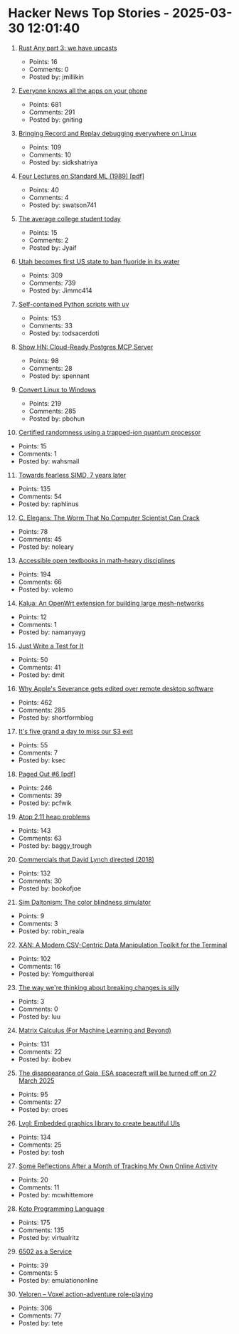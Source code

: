 # Hacker News Top Stories - 2025-03-30 12:01:40

1. [Rust Any part 3: we have upcasts](https://lucumr.pocoo.org/2025/3/27/any-upcast/)
   - Points: 16
   - Comments: 0
   - Posted by: jmillikin

2. [Everyone knows all the apps on your phone](https://peabee.substack.com/p/everyone-knows-what-apps-you-use)
   - Points: 681
   - Comments: 291
   - Posted by: gniting

3. [Bringing Record and Replay debugging everywhere on Linux](https://github.com/sidkshatriya/me/blob/master/008-rr-everywhere.md)
   - Points: 109
   - Comments: 10
   - Posted by: sidkshatriya

4. [Four Lectures on Standard ML (1989) [pdf]](https://www.cs.tufts.edu/~nr/cs257/archive/mads-tofte/four-lectures.pdf)
   - Points: 40
   - Comments: 4
   - Posted by: swatson741

5. [The average college student today](https://hilariusbookbinder.substack.com/p/the-average-college-student-today)
   - Points: 15
   - Comments: 2
   - Posted by: Jyaif

6. [Utah becomes first US state to ban fluoride in its water](https://www.bbc.com/news/articles/c4gmggp2y99o)
   - Points: 309
   - Comments: 739
   - Posted by: Jimmc414

7. [Self-contained Python scripts with uv](http://blog.dusktreader.dev/2025/03/29/self-contained-python-scripts-with-uv/)
   - Points: 153
   - Comments: 33
   - Posted by: todsacerdoti

8. [Show HN: Cloud-Ready Postgres MCP Server](https://github.com/stuzero/pg-mcp)
   - Points: 98
   - Comments: 28
   - Posted by: spennant

9. [Convert Linux to Windows](https://philipbohun.com/blog/0007.html)
   - Points: 219
   - Comments: 285
   - Posted by: pbohun

10. [Certified randomness using a trapped-ion quantum processor](https://www.nature.com/articles/s41586-025-08737-1)
   - Points: 15
   - Comments: 1
   - Posted by: wahsmail

11. [Towards fearless SIMD, 7 years later](https://linebender.org/blog/towards-fearless-simd/)
   - Points: 135
   - Comments: 54
   - Posted by: raphlinus

12. [C. Elegans: The Worm That No Computer Scientist Can Crack](https://www.wired.com/story/openworm-worm-simulator-biology-code/)
   - Points: 78
   - Comments: 45
   - Posted by: noleary

13. [Accessible open textbooks in math-heavy disciplines](https://richardzach.org/2025/03/accessible-open-textbooks-in-math-heavy-disciplines/)
   - Points: 194
   - Comments: 66
   - Posted by: volemo

14. [Kalua: An OpenWrt extension for building large mesh-networks](https://github.com/bittorf/kalua)
   - Points: 12
   - Comments: 1
   - Posted by: namanyayg

15. [Just Write a Test for It](https://kobzol.github.io/rust/2025/03/25/just-write-a-test-for-it.html)
   - Points: 50
   - Comments: 41
   - Posted by: dmit

16. [Why Apple's Severance gets edited over remote desktop software](https://tedium.co/2025/03/29/severance-apple-remote-editing-weirdness/)
   - Points: 462
   - Comments: 285
   - Posted by: shortformblog

17. [It's five grand a day to miss our S3 exit](https://world.hey.com/dhh/it-s-five-grand-a-day-to-miss-our-s3-exit-b8293563)
   - Points: 55
   - Comments: 7
   - Posted by: ksec

18. [Paged Out #6 [pdf]](https://pagedout.institute/download/PagedOut_006.pdf)
   - Points: 246
   - Comments: 39
   - Posted by: pcfwik

19. [Atop 2.11 heap problems](https://openwall.com/lists/oss-security/2025/03/29/1)
   - Points: 143
   - Comments: 63
   - Posted by: baggy_trough

20. [Commercials that David Lynch directed (2018)](https://www.openculture.com/2018/07/watch-commercials-david-lynch-directed-big-30-minute-compilation.html)
   - Points: 132
   - Comments: 30
   - Posted by: bookofjoe

21. [Sim Daltonism: The color blindness simulator](https://michelf.ca/projects/sim-daltonism/)
   - Points: 9
   - Comments: 3
   - Posted by: robin_reala

22. [XAN: A Modern CSV-Centric Data Manipulation Toolkit for the Terminal](https://github.com/medialab/xan)
   - Points: 102
   - Comments: 16
   - Posted by: Yomguithereal

23. [The way we're thinking about breaking changes is silly](https://welltypedwitch.bearblog.dev/the-way-were-thinking-about-breaking-changes-is-really-silly/)
   - Points: 3
   - Comments: 0
   - Posted by: luu

24. [Matrix Calculus (For Machine Learning and Beyond)](https://arxiv.org/abs/2501.14787)
   - Points: 131
   - Comments: 22
   - Posted by: ibobev

25. [The disappearance of Gaia, ESA spacecraft will be turned off on 27 March 2025](https://www.cosmos.esa.int/web/gaia/news)
   - Points: 95
   - Comments: 27
   - Posted by: croes

26. [Lvgl: Embedded graphics library to create beautiful UIs](https://github.com/lvgl/lvgl)
   - Points: 134
   - Comments: 25
   - Posted by: tosh

27. [Some Reflections After a Month of Tracking My Own Online Activity](https://mcwhittemore.com/posts/page-activity-report-2025-03-20.html)
   - Points: 20
   - Comments: 11
   - Posted by: mcwhittemore

28. [Koto Programming Language](https://koto.dev/)
   - Points: 175
   - Comments: 135
   - Posted by: virtualritz

29. [6502 as a Service](https://www.emulationonline.com/systems/chiplab/6502-lab-available/)
   - Points: 39
   - Comments: 5
   - Posted by: emulationonline

30. [Veloren – Voxel action-adventure role-playing](https://veloren.net/)
   - Points: 306
   - Comments: 77
   - Posted by: tete

